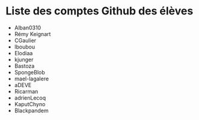 # Liste des comptes Github des élèves

 - Alban0310
 - Rémy Keignart
 - CGaulier
 - lboubou
 - Elodiaa
 - kjunger
 - Bastoza
 - SpongeBlob
 - mael-lagalere
 - aDEVE
 - Ricarman
 - adrienLecoq
 - KaputChyno
 - Blackpandem
